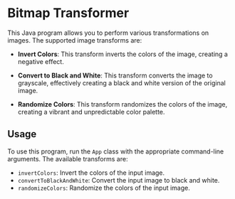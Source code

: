 # Bitmap Transformer

This Java program allows you to perform various transformations on images. The supported image transforms are:

- **Invert Colors**: This transform inverts the colors of the image, creating a negative effect.

- **Convert to Black and White**: This transform converts the image to grayscale, effectively creating a black and white version of the original image.

- **Randomize Colors**: This transform randomizes the colors of the image, creating a vibrant and unpredictable color palette.

## Usage

To use this program, run the `App` class with the appropriate command-line arguments. The available transforms are:

- `invertColors`: Invert the colors of the input image.
- `convertToBlackAndWhite`: Convert the input image to black and white.
- `randomizeColors`: Randomize the colors of the input image.